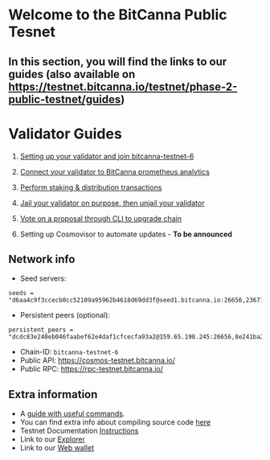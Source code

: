 # Welcome to the BitCanna Public Tesnet

## In this section, you will find the links to our guides (also available on https://testnet.bitcanna.io/testnet/phase-2-public-testnet/guides)

# Validator Guides

1. [Setting up your validator and join bitcanna-testnet-6](https://github.com/BitCannaGlobal/testnet-bcna-cosmos/blob/main/instructions/public-testnet/validator-guides/task1.md)

2. [Connect your validator to BitCanna prometheus analytics](https://github.com/BitCannaGlobal/testnet-bcna-cosmos/blob/main/instructions/public-testnet/validator-guides/task2.md) 

3. [Perform staking & distribution transactions](https://github.com/BitCannaGlobal/testnet-bcna-cosmos/blob/main/instructions/public-testnet/validator-guides/task3.md)

4. [Jail your validator on purpose, then unjail your validator](https://github.com/BitCannaGlobal/testnet-bcna-cosmos/blob/main/instructions/public-testnet/validator-guides/task4.md)

5. [Vote on a proposal through CLI to upgrade chain](https://github.com/BitCannaGlobal/testnet-bcna-cosmos/blob/main/instructions/public-testnet/validator-guides/task5.md)

6. Setting up Cosmovisor to automate updates - **To be announced**

## Network info
* Seed servers: 
```
seeds = "d6aa4c9f3ccecb0cc52109a95962b4618d69dd3f@seed1.bitcanna.io:26656,23671067d0fd40aec523290585c7d8e91034a771@seed2.bitcanna.io:26656,d6aa4c9f3ccecb0cc52109a95962b4618d69dd3f@seed1.bitcanna.io:26656,23671067d0fd40aec523290585c7d8e91034a771@seed2.bitcanna.io:26656"
```
* Persistent peers (optional): 
```
persistent_peers = "dcdc83e240eb046faabef62e4daf1cfcecfa93a2@159.65.198.245:26656,8e241ba2e8db2e83bb5d80473b4fd4d901043dda@178.128.247.173:26656"
``` 
* Chain-ID: `bitcanna-testnet-6`
* Public API: https://cosmos-testnet.bitcanna.io/
* Public RPC: https://rpc-testnet.bitcanna.io/

## Extra information

* A [guide with useful commands](https://github.com/BitCannaGlobal/testnet-bcna-cosmos/blob/main/instructions/public-testnet/validator-guides/useful.md).
* You can find extra info about compiling source code [here](https://github.com/BitCannaGlobal/testnet-bcna-cosmos)
* Testnet Documentation [Instructions](https://testnet.bitcanna.io/testnet/phase-2-public-testnet)
* Link to our [Explorer](https://testnet-explorer.bitcanna.io/)
* Link to our [Web wallet](https://testnet-wallet.bitcanna.io/)

